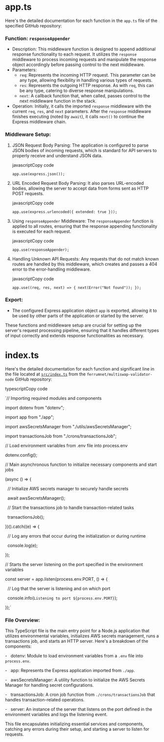 # app.ts

Here's the detailed documentation for each function in the `app.ts` file of the specified GitHub repository:

### Function: `responseAppender`

-   Description: This middleware function is designed to append additional response functionality to each request. It utilizes the `response` middleware to process incoming requests and manipulate the response object accordingly before passing control to the next middleware.
-   Parameters:
    -   `req`: Represents the incoming HTTP request. This parameter can be any type, allowing flexibility in handling various types of requests.
    -   `res`: Represents the outgoing HTTP response. As with `req`, this can be any type, catering to diverse response manipulations.
    -   `next`: A callback function that, when called, passes control to the next middleware function in the stack.
-   Operation: Initially, it calls the imported `response` middleware with the current `req`, `res`, and `next` parameters. After the `response` middleware finishes executing (noted by `await`), it calls `next()` to continue the Express middleware chain.

### Middleware Setup:

1.  JSON Request Body Parsing: The application is configured to parse JSON bodies of incoming requests, which is standard for API servers to properly receive and understand JSON data.

    javascriptCopy code

    `app.use(express.json());`

2.  URL Encoded Request Body Parsing: It also parses URL-encoded bodies, allowing the server to accept data from forms sent as HTTP POST requests.

    javascriptCopy code

    `app.use(express.urlencoded({ extended: true }));`

3.  Using `responseAppender` Middleware: The `responseAppender` function is applied to all routes, ensuring that the response appending functionality is executed for each request.

    javascriptCopy code

    `app.use(responseAppender);`

4.  Handling Unknown API Requests: Any requests that do not match known routes are handled by this middleware, which creates and passes a 404 error to the error-handling middleware.

    javascriptCopy code

    `app.use((req, res, next) => {
      next(Error("Not found"));
    });`

### Export:

-   The configured Express application object `app` is exported, allowing it to be used by other parts of the application or started by the server.

These functions and middleware setup are crucial for setting up the server's request processing pipeline, ensuring that it handles different types of input correctly and extends response functionalities as necessary.

# index.ts

Here's the detailed documentation for each function and significant line in the file located at [`src/index.ts`](https://github.com/ferrumnet/multiswap-validator-node/blob/main/src/index.ts) from the `ferrumnet/multiswap-validator-node` GitHub repository:

typescriptCopy code

`// Importing required modules and components

import dotenv from "dotenv";

import app from "./app";

import awsSecretsManager from "./utils/awsSecretsManager";

import transactionsJob from "./crons/transactionsJob";

// Load environment variables from .env file into process.env

dotenv.config();

// Main asynchronous function to initialize necessary components and start jobs

(async () => {

  // Initialize AWS secrets manager to securely handle secrets

  await awsSecretsManager();

  // Start the transactions job to handle transaction-related tasks

  transactionsJob();

})().catch((e) => {

  // Log any errors that occur during the initialization or during runtime

  console.log(e);

});

// Starts the server listening on the port specified in the environment variables

const server = app.listen(process.env.PORT, () => {

  // Log that the server is listening and on which port

  console.info(`Listening to port ${process.env.PORT}`);

});`

### File Overview:

This TypeScript file is the main entry point for a Node.js application that utilizes environmental variables, initializes AWS secrets management, runs a transactions job, and starts an HTTP server. Here's a breakdown of the components:

-   dotenv: Module to load environment variables from a `.env` file into `process.env`.

-   app: Represents the Express application imported from `./app`.

-   awsSecretsManager: A utility function to initialize the AWS Secrets Manager for handling secret configurations.

-   transactionsJob: A cron job function from `./crons/transactionsJob` that handles transaction-related operations.

-   server: An instance of the server that listens on the port defined in the environment variables and logs the listening event.

This file encapsulates initializing essential services and components, catching any errors during their setup, and starting a server to listen for requests.